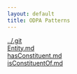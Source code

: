```yaml
---
layout: default
title: ODPA Patterns
---
```

  
[../.git](../.git)  
[Entity.md](../CollectionEntity)  
[hasConstituent.md](../Constituency/hasConstituent)  
[isConstituentOf.md](../Constituency/isConstituentOf)  
